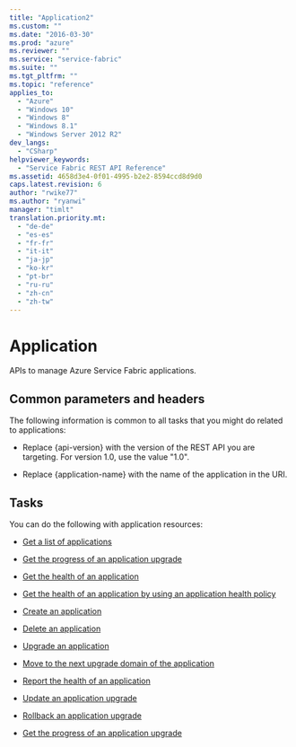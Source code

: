```yaml
---
title: "Application2"
ms.custom: ""
ms.date: "2016-03-30"
ms.prod: "azure"
ms.reviewer: ""
ms.service: "service-fabric"
ms.suite: ""
ms.tgt_pltfrm: ""
ms.topic: "reference"
applies_to: 
  - "Azure"
  - "Windows 10"
  - "Windows 8"
  - "Windows 8.1"
  - "Windows Server 2012 R2"
dev_langs: 
  - "CSharp"
helpviewer_keywords: 
  - "Service Fabric REST API Reference"
ms.assetid: 4658d3e4-0f01-4995-b2e2-8594ccd8d9d0
caps.latest.revision: 6
author: "rwike77"
ms.author: "ryanwi"
manager: "timlt"
translation.priority.mt: 
  - "de-de"
  - "es-es"
  - "fr-fr"
  - "it-it"
  - "ja-jp"
  - "ko-kr"
  - "pt-br"
  - "ru-ru"
  - "zh-cn"
  - "zh-tw"
---
```

# Application
APIs to manage Azure Service Fabric applications.  
  
## Common parameters and headers  
 The following information is common to all tasks that you might do related to applications:  
  
-   Replace {api-version} with the version of the REST API you are targeting. For version 1.0, use the value "1.0".  
  
-   Replace {application-name} with the name of the application in the URI.  
  
## Tasks  
 You can do the following with application resources:  
  
-   [Get a list of applications](../ServiceFabricREST/get-a-list-of-applications.md)  
  
-   [Get the progress of an application upgrade](../ServiceFabricREST/get-the-progress-of-an-application-upgrade2.md)  
  
-   [Get the health of an application](../ServiceFabricREST/get-the-health-of-an-application.md)  
  
-   [Get the health of an application by using an application health policy](../ServiceFabricREST/get-the-health-of-an-application-by-using-an-application-health-policy.md)  
  
-   [Create an application](../ServiceFabricREST/create-an-application.md)  
  
-   [Delete an application](../ServiceFabricREST/delete-an-application.md)  
  
-   [Upgrade an application](../ServiceFabricREST/upgrade-an-application.md)  
  
-   [Move to the next upgrade domain of the application](../ServiceFabricREST/move-to-the-next-upgrade-domain-of-the-application.md)  
  
-   [Report the health of an application](../ServiceFabricREST/report-the-health-of-an-application.md)  
  
-   [Update an application upgrade](../ServiceFabricREST/update-an-application-upgrade.md)  
  
-   [Rollback an application upgrade](../ServiceFabricREST/rollback-an-application-upgrade.md)  
  
-   [Get the progress of an application upgrade](../ServiceFabricREST/get-the-progress-of-an-application-upgrade1.md)
